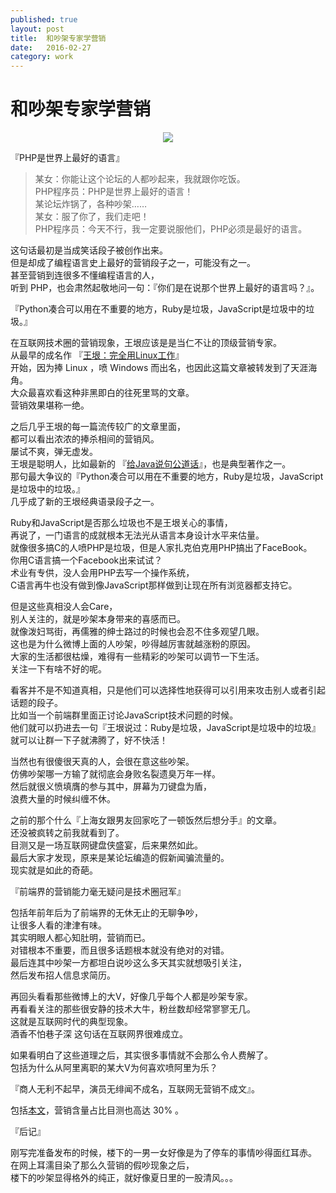 ```yaml
---      
published: true  
layout: post      
title:  和吵架专家学营销  
date:   2016-02-27  
category: work    
---      
```


# 和吵架专家学营销
  
<center>      
<img src="http://images.yanyiwu.com/quarrel.jpg" class="photo"></img>      
</center>      
  
『PHP是世界上最好的语言』  
  
> 某女：你能让这个论坛的人都吵起来，我就跟你吃饭。   
> PHP程序员：PHP是世界上最好的语言！   
> 某论坛炸锅了，各种吵架……    
> 某女：服了你了，我们走吧！   
> PHP程序员：今天不行，我一定要说服他们，PHP必须是最好的语言。  
  
这句话最初是当成笑话段子被创作出来。  
但是却成了编程语言史上最好的营销段子之一，可能没有之一。  
甚至营销到连很多不懂编程语言的人，  
听到 PHP，也会肃然起敬地问一句：『你们是在说那个世界上最好的语言吗？』。  
  
『Python凑合可以用在不重要的地方，Ruby是垃圾，JavaScript是垃圾中的垃圾。』  
  
在互联网技术圈的营销现象，王垠应该是是当仁不让的顶级营销专家。  
从最早的成名作 『[王垠：完全用Linux工作](http://www.douban.com/group/topic/12121637/)』   
开始，因为捧 Linux ，喷 Windows 而出名，也因此这篇文章被转发到了天涯海角。  
大众最喜欢看这种非黑即白的往死里骂的文章。  
营销效果堪称一绝。  
  
之后几乎王垠的每一篇流传较广的文章里面，  
都可以看出浓浓的捧杀相间的营销风。  
屡试不爽，弹无虚发。  
王垠是聪明人，比如最新的 『[给Java说句公道话](http://www.yinwang.org/blog-cn/2016/01/18/java)』，也是典型著作之一。  
那句最大争议的『Python凑合可以用在不重要的地方，Ruby是垃圾，JavaScript是垃圾中的垃圾。』  
几乎成了新的王垠经典语录段子之一。  
  
Ruby和JavaScript是否那么垃圾也不是王垠关心的事情，  
再说了，一门语言的成就根本无法光从语言本身设计水平来估量。  
就像很多搞C的人喷PHP是垃圾，但是人家扎克伯克用PHP搞出了FaceBook。  
你用C语言搞一个Facebook出来试试？   
术业有专供，没人会用PHP去写一个操作系统，  
C语言再牛也没有做到像JavaScript那样做到让现在所有浏览器都支持它。  
  
但是这些真相没人会Care，  
别人关注的，就是吵架本身带来的喜感而已。  
就像泼妇骂街，再儒雅的绅士路过的时候也会忍不住多观望几眼。  
这也是为什么微博上面的人吵架，吵得越厉害就越涨粉的原因。  
大家的生活都很枯燥，难得有一些精彩的吵架可以调节一下生活。  
关注一下有啥不好的呢。  
  
看客并不是不知道真相，只是他们可以选择性地获得可以引用来攻击别人或者引起话题的段子。  
比如当一个前端群里面正讨论JavaScript技术问题的时候。  
他们就可以扔进去一句『王垠说过：Ruby是垃圾，JavaScript是垃圾中的垃圾』  
就可以让群一下子就沸腾了，好不快活！  
  
当然也有很傻很天真的人，会很在意这些吵架。   
仿佛吵架哪一方输了就彻底会身败名裂遗臭万年一样。  
然后就很义愤填膺的参与其中，屏幕为刀键盘为盾，  
浪费大量的时候纠缠不休。  
  
之前的那个什么『上海女跟男友回家吃了一顿饭然后想分手』的文章。  
还没被疯转之前我就看到了。  
目测又是一场互联网键盘侠盛宴，后来果然如此。  
最后大家才发现，原来是某论坛编造的假新闻骗流量的。  
现实就是如此的奇葩。  
  
『前端界的营销能力毫无疑问是技术圈冠军』  
  
包括年前年后为了前端界的无休无止的无聊争吵，  
让很多人看的津津有味。  
其实明眼人都心知肚明，营销而已。  
对错根本不重要，而且很多话题根本就没有绝对的对错。  
最后连其中吵架一方都坦白说吵这么多天其实就想吸引关注，  
然后发布招人信息求简历。  
  
再回头看看那些微博上的大V，好像几乎每个人都是吵架专家。  
再看看关注的那些很安静的技术大牛，粉丝数却经常寥寥无几。  
这就是互联网时代的典型现象。  
酒香不怕巷子深 这句话在互联网界很难成立。  
  
如果看明白了这些道理之后，其实很多事情就不会那么令人费解了。  
包括为什么从阿里离职的某大V为何喜欢喷阿里为乐？  
  
『商人无利不起早，演员无绯闻不成名，互联网无营销不成文』。  
  
包括[本文](http://yanyiwu.com/work/2016/02/27/quarrel-is-marketing.html)，营销含量占比目测也高达 30% 。  
  
『后记』  
  
刚写完准备发布的时候，楼下的一男一女好像是为了停车的事情吵得面红耳赤。  
在网上耳濡目染了那么久营销的假吵现象之后，  
楼下的吵架显得格外的纯正，就好像夏日里的一股清风。。。  
